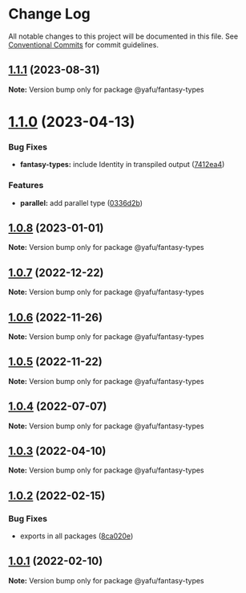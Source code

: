 # Change Log

All notable changes to this project will be documented in this file.
See [Conventional Commits](https://conventionalcommits.org) for commit guidelines.

## [1.1.1](https://github.com/TheLudd/yafu-mono/compare/@yafu/fantasy-types@1.1.0...@yafu/fantasy-types@1.1.1) (2023-08-31)

**Note:** Version bump only for package @yafu/fantasy-types

# [1.1.0](https://github.com/TheLudd/yafu-mono/compare/@yafu/fantasy-types@1.0.8...@yafu/fantasy-types@1.1.0) (2023-04-13)

### Bug Fixes

- **fantasy-types:** include Identity in transpiled output ([7412ea4](https://github.com/TheLudd/yafu-mono/commit/7412ea4223334daaa86eb6eed25acd8fc5e2050b))

### Features

- **parallel:** add parallel type ([0336d2b](https://github.com/TheLudd/yafu-mono/commit/0336d2b6ad60a6c2948d88b8efdf412da3d3ee0f))

## [1.0.8](https://github.com/TheLudd/yafu-mono/compare/@yafu/fantasy-types@1.0.7...@yafu/fantasy-types@1.0.8) (2023-01-01)

**Note:** Version bump only for package @yafu/fantasy-types

## [1.0.7](https://github.com/TheLudd/yafu-mono/compare/@yafu/fantasy-types@1.0.6...@yafu/fantasy-types@1.0.7) (2022-12-22)

**Note:** Version bump only for package @yafu/fantasy-types

## [1.0.6](https://github.com/TheLudd/yafu-mono/compare/@yafu/fantasy-types@1.0.5...@yafu/fantasy-types@1.0.6) (2022-11-26)

**Note:** Version bump only for package @yafu/fantasy-types

## [1.0.5](https://github.com/TheLudd/yafu-mono/compare/@yafu/fantasy-types@1.0.4...@yafu/fantasy-types@1.0.5) (2022-11-22)

**Note:** Version bump only for package @yafu/fantasy-types

## [1.0.4](https://github.com/TheLudd/yafu-mono/compare/@yafu/fantasy-types@1.0.3...@yafu/fantasy-types@1.0.4) (2022-07-07)

**Note:** Version bump only for package @yafu/fantasy-types

## [1.0.3](https://github.com/TheLudd/yafu-mono/compare/@yafu/fantasy-types@1.0.2...@yafu/fantasy-types@1.0.3) (2022-04-10)

**Note:** Version bump only for package @yafu/fantasy-types

## [1.0.2](https://github.com/TheLudd/yafu-mono/compare/@yafu/fantasy-types@1.0.1...@yafu/fantasy-types@1.0.2) (2022-02-15)

### Bug Fixes

- exports in all packages ([8ca020e](https://github.com/TheLudd/yafu-mono/commit/8ca020e4e8e41d0500610936e5cae34114d752dd))

## [1.0.1](https://github.com/TheLudd/yafu-mono/compare/@yafu/fantasy-types@1.0.0...@yafu/fantasy-types@1.0.1) (2022-02-10)

**Note:** Version bump only for package @yafu/fantasy-types
